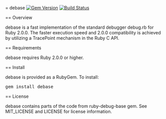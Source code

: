[gem]: https://rubygems.org/gems/debase
[travis]: https://travis-ci.org/denofevil/debase

= debase
[![Gem Version](https://badge.fury.io/rb/debase)][gem]
[![Build Status](https://secure.travis-ci.org/denofevil/debase.png)][travis]

== Overview

debase is a fast implementation of the standard debugger debug.rb for
Ruby 2.0.0. The faster execution speed and 2.0.0 compatibility is achieved
by utilizing a TracePoint mechanism in the Ruby C API.

== Requirements

debase requires Ruby 2.0.0 or higher.

== Install

debase is provided as a RubyGem.  To install:

<tt>gem install debase</tt>

== License

debase contains parts of the code from ruby-debug-base gem.
See MIT_LICENSE and LICENSE for license information.
